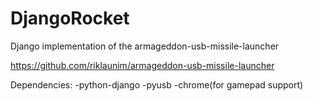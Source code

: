 DjangoRocket
============

Django implementation of the armageddon-usb-missile-launcher

https://github.com/riklaunim/armageddon-usb-missile-launcher


Dependencies:
-python-django
-pyusb
-chrome(for gamepad support)
